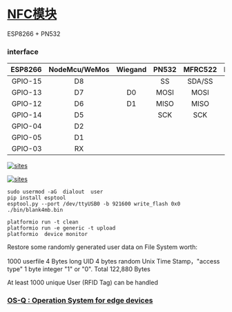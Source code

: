 ﻿# [NFC模块](https://github.com/OS-Q/D16)

ESP8266 + PN532

### interface

| ESP8266 | NodeMcu/WeMos | Wiegand | PN532 | MFRC522 | RDM6300 | 
|--------:|:-------------:|:-------:|:-----:|:-------:|:-------:|
| GPIO-15 | D8            |         | SS    | SDA/SS  |         |
| GPIO-13 | D7            | D0      | MOSI  | MOSI    |         |
| GPIO-12 | D6            | D1      | MISO  | MISO    |         |
| GPIO-14 | D5            |         | SCK   | SCK     |         |
| GPIO-04 | D2            |         |       |         |         |
| GPIO-05 | D1            |         |       |         |         |
| GPIO-03 | RX            |         |       |         | TX      |

[![sites](scripts/nodeMCU.png)](http://www.OS-Q.com)

[![sites](scripts/ESP12.jpg)](http://www.OS-Q.com)

```
sudo usermod -aG  dialout  user
pip install esptool
esptool.py --port /dev/ttyUSB0 -b 921600 write_flash 0x0 ./bin/blank4mb.bin

```

```
platformio run -t clean
platformio run -e generic -t upload
platformio  device monitor
```

Restore some randomly generated user data on File System worth:

1000  userfile 
4 Bytes long UID 
4 bytes random Unix Time Stamp，"access type" 1 byte integer "1" or "0".
Total 122,880 Bytes

At least 1000 unique User (RFID Tag) can be handled

### [OS-Q : Operation System for edge devices](http://www.OS-Q.com/Edge/D16)
